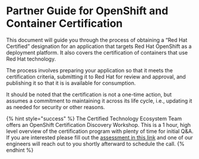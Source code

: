 # Partner Guide for OpenShift and Container Certification

This document will  guide you through the process of obtaining a “Red Hat Certified” designation for an application that targets Red Hat OpenShift as a deployment platform. It also covers the certification of containers that use Red Hat technology.

The process involves preparing your application so that it meets the certification criteria, submitting it to Red Hat for review and approval, and publishing it so that it is is available for consumption.

It should be noted that the certification is not a one-time action, but assumes a commitment to maintaining it across its life cycle, i.e., updating it as needed for security or other reasons.

{% hint style="success" %}
The Certified Technology Ecosystem Team offers an OpenShift Certification Discovery Workshop. This is a 1 hour, high level overview of the certification program with plenty of time for initial Q&A. If you are interested please fill out the [assessment in this link](https://docs.google.com/forms/d/e/1FAIpQLSeAeisVs-mlUQkUcSqALlvWxULnnH6mxFgXfRWrw3Df_ZdpSw/viewform?usp=sf_link) and one of our engineers will reach out to you shortly afterward to schedule the call. 
{% endhint %}



